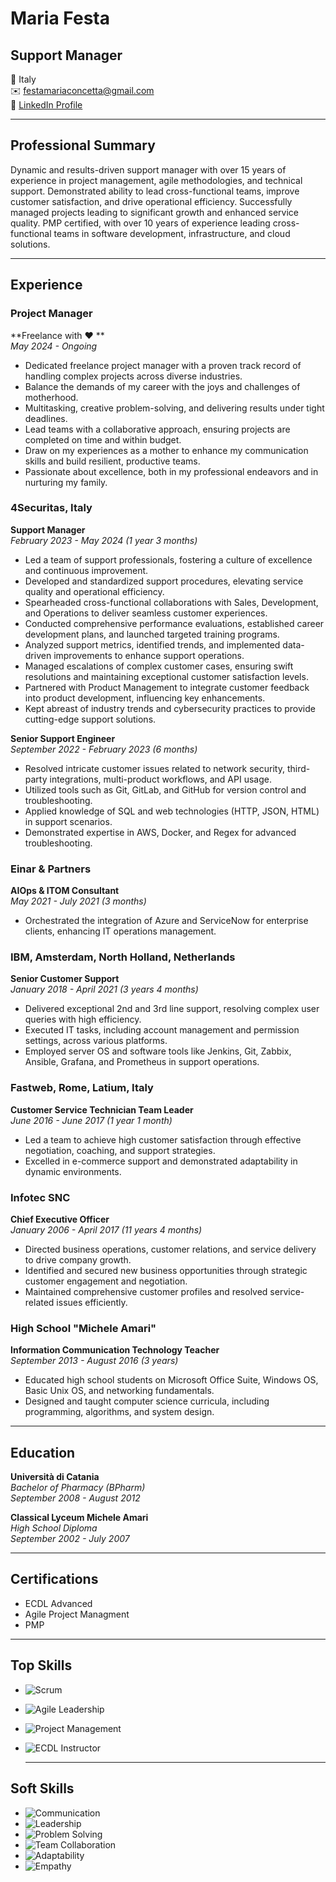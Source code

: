 # Maria Festa

## Support Manager

📍 Italy   
✉️ [festamariaconcetta@gmail.com](mailto:festamariaconcetta@gmail.com)  
🔗 [LinkedIn Profile](https://www.linkedin.com/in/mcfesta)

---

## Professional Summary
Dynamic and results-driven support manager with over 15 years of experience in project management, agile methodologies, and technical support. Demonstrated ability to lead cross-functional teams, improve customer satisfaction, and drive operational efficiency. Successfully managed projects leading to significant growth and enhanced service quality. PMP certified, with over 10 years of experience leading cross-functional teams in software development, infrastructure, and cloud solutions.

---

## Experience

### Project Manager
**Freelance with :heart: **  
*May 2024 - Ongoing*
- Dedicated freelance project manager with a proven track record of handling complex projects across diverse industries.
- Balance the demands of my career with the joys and challenges of motherhood.
- Multitasking, creative problem-solving, and delivering results under tight deadlines.
- Lead teams with a collaborative approach, ensuring projects are completed on time and within budget.
- Draw on my experiences as a mother to enhance my communication skills and build resilient, productive teams.
- Passionate about excellence, both in my professional endeavors and in nurturing my family.


### 4Securitas, Italy
**Support Manager**  
*February 2023 - May 2024 (1 year 3 months)*  
- Led a team of support professionals, fostering a culture of excellence and continuous improvement.
- Developed and standardized support procedures, elevating service quality and operational efficiency.
- Spearheaded cross-functional collaborations with Sales, Development, and Operations to deliver seamless customer experiences.
- Conducted comprehensive performance evaluations, established career development plans, and launched targeted training programs.
- Analyzed support metrics, identified trends, and implemented data-driven improvements to enhance support operations.
- Managed escalations of complex customer cases, ensuring swift resolutions and maintaining exceptional customer satisfaction levels.
- Partnered with Product Management to integrate customer feedback into product development, influencing key enhancements.
- Kept abreast of industry trends and cybersecurity practices to provide cutting-edge support solutions.

**Senior Support Engineer**  
*September 2022 - February 2023 (6 months)*  
- Resolved intricate customer issues related to network security, third-party integrations, multi-product workflows, and API usage.
- Utilized tools such as Git, GitLab, and GitHub for version control and troubleshooting.
- Applied knowledge of SQL and web technologies (HTTP, JSON, HTML) in support scenarios.
- Demonstrated expertise in AWS, Docker, and Regex for advanced troubleshooting.

### Einar & Partners
**AIOps & ITOM Consultant**  
*May 2021 - July 2021 (3 months)*  
- Orchestrated the integration of Azure and ServiceNow for enterprise clients, enhancing IT operations management.

### IBM, Amsterdam, North Holland, Netherlands
**Senior Customer Support**  
*January 2018 - April 2021 (3 years 4 months)*  
- Delivered exceptional 2nd and 3rd line support, resolving complex user queries with high efficiency.
- Executed IT tasks, including account management and permission settings, across various platforms.
- Employed server OS and software tools like Jenkins, Git, Zabbix, Ansible, Grafana, and Prometheus in support operations.

### Fastweb, Rome, Latium, Italy
**Customer Service Technician Team Leader**  
*June 2016 - June 2017 (1 year 1 month)*  
- Led a team to achieve high customer satisfaction through effective negotiation, coaching, and support strategies.
- Excelled in e-commerce support and demonstrated adaptability in dynamic environments.

### Infotec SNC
**Chief Executive Officer**  
*January 2006 - April 2017 (11 years 4 months)*  
- Directed business operations, customer relations, and service delivery to drive company growth.
- Identified and secured new business opportunities through strategic customer engagement and negotiation.
- Maintained comprehensive customer profiles and resolved service-related issues efficiently.

### High School "Michele Amari"
**Information Communication Technology Teacher**  
*September 2013 - August 2016 (3 years)*  
- Educated high school students on Microsoft Office Suite, Windows OS, Basic Unix OS, and networking fundamentals.
- Designed and taught computer science curricula, including programming, algorithms, and system design.

---

## Education

**Università di Catania**  
*Bachelor of Pharmacy (BPharm)*  
*September 2008 - August 2012*

**Classical Lyceum Michele Amari**  
*High School Diploma*  
*September 2002 - July 2007*

---

## Certifications

- ECDL Advanced
- Agile Project Managment
- PMP 
---

## Top Skills

- ![Scrum](https://img.shields.io/badge/Scrum-Expert-brightgreen)
- ![Agile Leadership](https://img.shields.io/badge/Agile_Leadership-Expert-blue)
- ![Project Management](https://img.shields.io/badge/Project_Management-Expert-orange)
- ![ECDL Instructor](https://img.shields.io/badge/ECDL_Instructor-Expert-blue)

  ---

## Soft Skills

- ![Communication](https://img.shields.io/badge/Communication-Excellent-brightgreen)
- ![Leadership](https://img.shields.io/badge/Leadership-Excellent-blue)
- ![Problem Solving](https://img.shields.io/badge/Problem_Solving-Excellent-orange)
- ![Team Collaboration](https://img.shields.io/badge/Team_Collaboration-Excellent-lightgrey)
- ![Adaptability](https://img.shields.io/badge/Adaptability-Excellent-yellow)
- ![Empathy](https://img.shields.io/badge/Empathy-Excellent-red)

